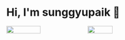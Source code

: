 # Hi, I'm sunggyupaik 👋

<div style="display: flex; flex-direction: row;">
 <img style="width:42%;" class="img" src="https://github-readme-stats.vercel.app/api?username=sunggyupaik&show_icons=true&theme=radical" />
 <img style="width:36%;" class="img" src="https://github-readme-stats.vercel.app/api/top-langs/?username=sunggyupaik&theme=radical&layout=compact" />
</div>
